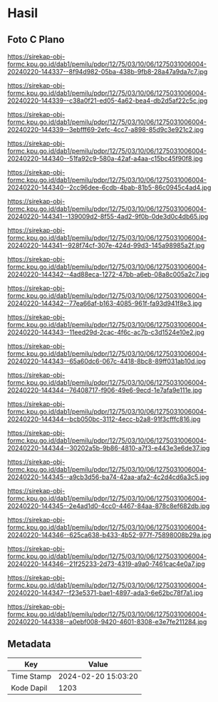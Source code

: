 # Hasil

## Foto C Plano

https://sirekap-obj-formc.kpu.go.id/dab1/pemilu/pdpr/12/75/03/10/06/1275031006004-20240220-144337--8f94d982-05ba-438b-9fb8-28a47a9da7c7.jpg

https://sirekap-obj-formc.kpu.go.id/dab1/pemilu/pdpr/12/75/03/10/06/1275031006004-20240220-144339--c38a0f21-ed05-4a62-bea4-db2d5af22c5c.jpg

https://sirekap-obj-formc.kpu.go.id/dab1/pemilu/pdpr/12/75/03/10/06/1275031006004-20240220-144339--3ebfff69-2efc-4cc7-a898-85d9c3e921c2.jpg

https://sirekap-obj-formc.kpu.go.id/dab1/pemilu/pdpr/12/75/03/10/06/1275031006004-20240220-144340--51fa92c9-580a-42af-a4aa-c15bc45f90f8.jpg

https://sirekap-obj-formc.kpu.go.id/dab1/pemilu/pdpr/12/75/03/10/06/1275031006004-20240220-144340--2cc96dee-6cdb-4bab-81b5-86c0945c4ad4.jpg

https://sirekap-obj-formc.kpu.go.id/dab1/pemilu/pdpr/12/75/03/10/06/1275031006004-20240220-144341--139009d2-8f55-4ad2-9f0b-0de3d0c4db65.jpg

https://sirekap-obj-formc.kpu.go.id/dab1/pemilu/pdpr/12/75/03/10/06/1275031006004-20240220-144341--928f74cf-307e-424d-99d3-145a98985a2f.jpg

https://sirekap-obj-formc.kpu.go.id/dab1/pemilu/pdpr/12/75/03/10/06/1275031006004-20240220-144342--4ad88eca-1272-47bb-a6eb-08a8c005a2c7.jpg

https://sirekap-obj-formc.kpu.go.id/dab1/pemilu/pdpr/12/75/03/10/06/1275031006004-20240220-144342--77ea66af-b163-4085-961f-fa93d941f8e3.jpg

https://sirekap-obj-formc.kpu.go.id/dab1/pemilu/pdpr/12/75/03/10/06/1275031006004-20240220-144343--11eed29d-2cac-4f6c-ac7b-c3d1524e10e2.jpg

https://sirekap-obj-formc.kpu.go.id/dab1/pemilu/pdpr/12/75/03/10/06/1275031006004-20240220-144343--65a60dc6-067c-4418-8bc8-89ff031ab10d.jpg

https://sirekap-obj-formc.kpu.go.id/dab1/pemilu/pdpr/12/75/03/10/06/1275031006004-20240220-144344--76408717-f906-49e6-9ecd-1e7afa9e111e.jpg

https://sirekap-obj-formc.kpu.go.id/dab1/pemilu/pdpr/12/75/03/10/06/1275031006004-20240220-144344--bcb050bc-3112-4ecc-b2a8-91f3cfffc816.jpg

https://sirekap-obj-formc.kpu.go.id/dab1/pemilu/pdpr/12/75/03/10/06/1275031006004-20240220-144344--30202a5b-9b86-4810-a7f3-e443e3e6de37.jpg

https://sirekap-obj-formc.kpu.go.id/dab1/pemilu/pdpr/12/75/03/10/06/1275031006004-20240220-144345--a9cb3d56-ba74-42aa-afa2-4c2d4cd6a3c5.jpg

https://sirekap-obj-formc.kpu.go.id/dab1/pemilu/pdpr/12/75/03/10/06/1275031006004-20240220-144345--2e4ad1d0-4cc0-4467-84aa-878c8ef682db.jpg

https://sirekap-obj-formc.kpu.go.id/dab1/pemilu/pdpr/12/75/03/10/06/1275031006004-20240220-144346--625ca638-b433-4b52-977f-75898008b29a.jpg

https://sirekap-obj-formc.kpu.go.id/dab1/pemilu/pdpr/12/75/03/10/06/1275031006004-20240220-144346--21f25233-2d73-4319-a9a0-7461cac4e0a7.jpg

https://sirekap-obj-formc.kpu.go.id/dab1/pemilu/pdpr/12/75/03/10/06/1275031006004-20240220-144347--f23e5371-bae1-4897-ada3-6e62bc78f7a1.jpg

https://sirekap-obj-formc.kpu.go.id/dab1/pemilu/pdpr/12/75/03/10/06/1275031006004-20240220-144338--a0ebf008-9420-4601-8308-e3e7fe211284.jpg


## Metadata

| Key        | Value               |
| ---------- | ------------------- |
| Time Stamp | 2024-02-20 15:03:20 |
| Kode Dapil | 1203                |



